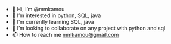 - 👋 Hi, I’m @mmkamou
- 👀 I’m interested in python, SQL, java
- 🌱 I’m currently learning SQL, java
- 💞️ I’m looking to collaborate on any project with python and sql
- 📫 How to reach me mmkamou@gmail.com

<!---
mmkamou/mmkamou is a ✨ special ✨ repository because its `README.md` (this file) appears on your GitHub profile.
You can click the Preview link to take a look at your changes.
--->
